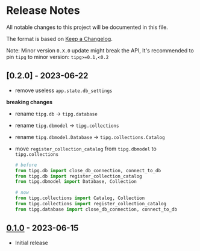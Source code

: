 # Release Notes

All notable changes to this project will be documented in this file.

The format is based on [Keep a Changelog](http://keepachangelog.com/).

Note: Minor version `0.X.0` update might break the API, It's recommended to pin `tipg` to minor version: `tipg>=0.1,<0.2`

## [0.2.0] - 2023-06-22

* remove useless `app.state.db_settings`

**breaking changes**

* rename `tipg.db` -> `tipg.database`
* rename `tipg.dbmodel` -> `tipg.collections`
* rename `tipg.dbmodel.Database` -> `tipg.collections.Catalog`
* move `register_collection_catalog` from `tipg.dbmodel` to `tipg.collections`

    ```python
    # before
    from tipg.db import close_db_connection, connect_to_db
    from tipg.db import register_collection_catalog
    from tipg.dbmodel import Database, Collection

    # now
    from tipg.collections import Catalog, Collection
    from tipg.collections import register_collection_catalog
    from tipg.database import close_db_connection, connect_to_db
    ```

## [0.1.0] - 2023-06-15

* Initial release

[unreleased]: https://github.com/developmentseed/tipg/compare/0.1.0...HEAD
[0.1.0]: https://github.com/developmentseed/tipg/compare/9ca80c0bd57d8ce57e37c1709e26d1af1559bc1e...0.1.0
